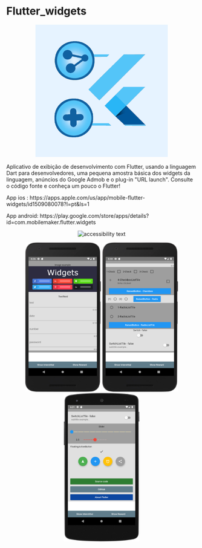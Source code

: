 # Flutter_widgets


<p align="center">
  <img src="previews/flutterWidget_playStore.png" width="350" alt="accessibility text">
  </p>
  
  Aplicativo de exibição de desenvolvimento com Flutter, usando a linguagem Dart para desenvolvedores, uma pequena amostra básica dos widgets da linguagem, anúncios do Google Admob e o plug-in "URL launch". Consulte o código fonte e conheça um pouco o Flutter!
  <p>
  App ios : https://apps.apple.com/us/app/mobile-flutter-widgets/id1509080078?l=pt&ls=1
  </p>
  <p>
  App android: https://play.google.com/store/apps/details?id=com.mobilemaker.flutter.widgets
  </p>
  <p align="center">
  <img src="previews/gráfico_flutter_playStore.png" width="600" alt="accessibility text">
  </p>
  <p align="center">
  <img src="previews/device-android_flutter.png" width="200" title="hover text">
  <img src="previews/device-android_flutter2.png" width="200" alt="accessibility text">
  <img src="previews/device-android_flutter3.png" width="200" alt="accessibility text">
  
</p>

